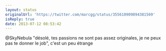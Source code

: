 ```yaml
---
layout: status
originalUrl: 'https://twitter.com/marcgg/status/355610909894381569'
isReply: true
date: 2013-07-12 08:53:42
---
```


@SkyNebula "désolé, tes passions ne sont pas assez originales, je ne peux pas te donner le job", c'est un peu étrange
